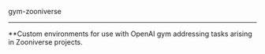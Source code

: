 gym-zooniverse
**************

**Custom environments for use with OpenAI gym addressing tasks arising in Zooniverse projects.

